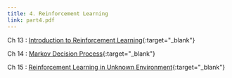 ```yaml
---
title: 4. Reinforcement Learning
link: part4.pdf
---
```


Ch 13
: [Introduction to Reinforcement Learning](files/ch13.pdf){:target="_blank"}

Ch 14
: [Markov Decision Process](files/ch14.pdf){:target="_blank"}

Ch 15
: [Reinforcement Learning in Unknown Environment](files/ch15.pdf){:target="_blank"}
